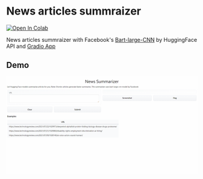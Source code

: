 # News articles summraizer
[![Open In Colab](https://colab.research.google.com/assets/colab-badge.svg)](https://colab.research.google.com/drive/1cfIhP9ducwYzbFc3Yxj40Ufjb_7RBLtI?usp=sharing)

News articles summraizer with Facebook's [Bart-large-CNN](https://huggingface.co/facebook/bart-large-cnn) by HuggingFace API and [Gradio App](https://gradio.app/)

## Demo
![image](./demo.gif)

